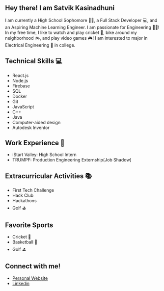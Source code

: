 ## Hey there! I am Satvik Kasinadhuni 
I am currently a High School Sophomore 👨‍🎓, a Full Stack Developer 💻, and an Aspiring Machine Learning Engineer. I am passionate for Engineering 🧑‍🔧! In my free time, I like to watch and play cricket 🏏, bike around my neighborhood 🚲, and play video games 🎮! I am interested to major in Electrical Engineering 🔌 in college. 


## Technical Skills 💻
- React.js
- Node.js
- Firebase
- SQL
- Docker 
- Git
- JavaScript 
- C++
- Java
- Computer-aided design 
- Autodesk Inventor

## Work Experience 💼
- iStart Valley: High School Intern 
- TRUMPF: Production Engineering Externship(Job Shadow)

## Extracurricular Activities 📚
- First Tech Challenge 
- Hack Club 
- Hackathons 
- Golf ⛳

## Favorite Sports 
- Cricket 🏏
- Basketball 	🏀
- Golf ⛳

## Connect with me!
- [Personal Website](https://kasinadhuniprogrammer.github.io/Personal-Website/)
- [Linkedin](www.linkedin.com/in/satvik-kasinadhuni)



<!--
**KasinadhuniProgrammer/KasinadhuniProgrammer** is a ✨ _special_ ✨ repository because its `README.md` (this file) appears on your GitHub profile.
